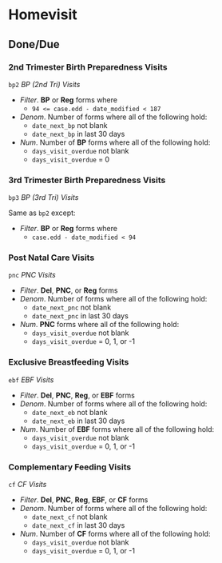 # Homevisit
## Done/Due
### 2nd Trimester Birth Preparedness Visits
`bp2` *BP (2nd Tri) Visits*

- *Filter*. **BP** or **Reg** forms where
  - `94 <= case.edd - date_modified < 187`
- *Denom*. Number of forms where all of the following hold:
  - `date_next_bp` not blank
  - `date_next_bp` in last 30 days
- *Num*. Number of **BP** forms where all of the following hold:
  - `days_visit_overdue` not blank
  - `days_visit_overdue` = 0

### 3rd Trimester Birth Preparedness Visits
`bp3` *BP (3rd Tri) Visits*

Same as `bp2` except:
- *Filter*. **BP** or **Reg** forms where
  - `case.edd - date_modified < 94`

### Post Natal Care Visits
`pnc` *PNC Visits*

- *Filter*. **Del**, **PNC**, or **Reg** forms
- *Denom*. Number of forms where all of the following hold:
  - `date_next_pnc` not blank
  - `date_next_pnc` in last 30 days
- *Num*. **PNC** forms where all of the following hold:
  - `days_visit_overdue` not blank
  - `days_visit_overdue` = 0, 1, or -1

### Exclusive Breastfeeding Visits
`ebf` *EBF Visits*

- *Filter*. **Del**, **PNC**, **Reg**, or **EBF** forms
- *Denom*. Number of forms where all of the following hold:
  - `date_next_eb` not blank
  - `date_next_eb` in last 30 days
- *Num*. Number of **EBF** forms where all of the following hold:
  - `days_visit_overdue` not blank
  - `days_visit_overdue` = 0, 1, or -1

### Complementary Feeding  Visits
`cf` *CF Visits*

- *Filter*. **Del**, **PNC**, **Reg**, **EBF**, or **CF** forms
- *Denom*. Number of forms where all of the following hold:
  - `date_next_cf` not blank
  - `date_next_cf` in last 30 days
- *Num*. Number of **CF** forms where all of the following hold:
  - `days_visit_overdue` not blank
  - `days_visit_overdue` = 0, 1, or -1
